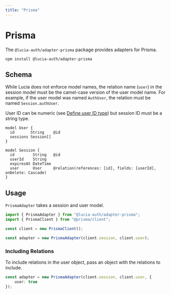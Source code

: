 ```yaml
---
title: "Prisma"
---
```


# Prisma

The `@lucia-auth/adapter-prisma` package provides adapters for Prisma.

```
npm install @lucia-auth/adapter-prisma
```

## Schema

While Lucia does not enforce model names, the relation name (`user`) in the session model must be the camel-case version of the user model name. For example, if the user model was named `AuthUser`, the relation must be named `Session.authUser`.

User ID can be numeric (see [Define user ID type](/basics/users#define-user-id-type)) but session ID must be a string type.

```prisma
model User {
  id       String    @id
  sessions Session[]
}

model Session {
  id        String   @id
  userId    String
  expiresAt DateTime
  user      User     @relation(references: [id], fields: [userId], onDelete: Cascade)
}
```

## Usage

`PrismaAdapter` takes a session and user model.

```ts
import { PrismaAdapter } from "@lucia-auth/adapter-prisma";
import { PrismaClient } from "@prisma/client";

const client = new PrismaClient();

const adapter = new PrismaAdapter(client.session, client.user);
```

### Including Relations

To include relations in the user object, pass an object with the relations to include.

```ts
const adapter = new PrismaAdapter(client.session, client.user, {
	user: true
});
```
